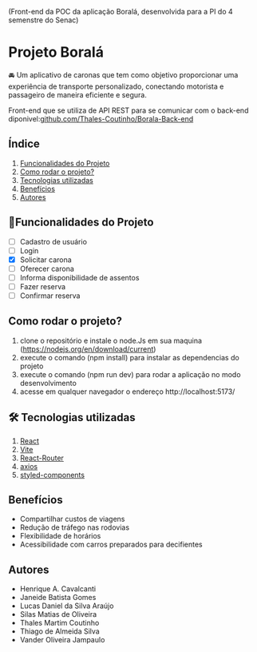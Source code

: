 (Front-end da POC da aplicação Boralá, desenvolvida para a PI do 4 semenstre do Senac) 

# Projeto Boralá

🚘 Um aplicativo de caronas que tem como objetivo proporcionar uma experiência de transporte personalizado, conectando motorista e passageiro de maneira eficiente e segura.

Front-end que se utiliza de API REST para se comunicar com o back-end diponivel:[github.com/Thales-Coutinho/Borala-Back-end](https://github.com/Thales-Coutinho/Borala-Back-end)

## Índice
1. [Funcionalidades do Projeto](#funcionalidades)
2. [Como rodar o projeto?](#executar)
3. [Tecnologias utilizadas](#tecnologias)
4. [Benefícios](#beneficios)
5. [Autores](#autores)

<div id='funcionalidades'/>

## 📱Funcionalidades do Projeto
- [ ] Cadastro de usuário
- [ ] Login
- [X] Solicitar carona
- [ ] Oferecer carona
- [ ] Informa disponibilidade de assentos
- [ ] Fazer reserva 
- [ ] Confirmar reserva

<div id='executar'/>  

## Como rodar o projeto?

1. clone o repositório e instale o node.Js em sua maquina (https://nodejs.org/en/download/current)
2. execute o comando (npm install) para instalar as dependencias do projeto 
3. execute o comando (npm run dev) para rodar a aplicação no modo desenvolvimento
4. acesse em qualquer navegador o endereço http://localhost:5173/

<div id='tecnologias'/>  

## 🛠️ Tecnologias utilizadas

1. [React](https://react.dev/)
2. [Vite](https://vitejs.dev/)
3. [React-Router](https://reactrouter.com/en/main)
4. [axios](https://axios-http.com/docs/intro)
5. [styled-components](https://styled-components.com/)

<div id='beneficios'/>  

## Benefícios
- Compartilhar custos de viagens
- Redução de tráfego nas rodovias
- Flexibilidade de horários
- Acessibilidade com carros preparados para decifientes

<div id='autores'/>  

## Autores
- Henrique A. Cavalcanti
-   Janeide Batista Gomes 
- Lucas Daniel da Silva Araújo 
- Silas Matias de Oliveira
- Thales Martim  Coutinho
- Thiago de Almeida Silva
- Vander Oliveira Jampaulo 

